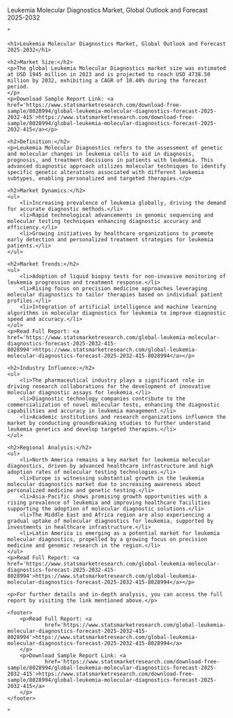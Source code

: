 Leukemia Molecular Diagnostics Market, Global Outlook and Forecast 2025-2032

"<!DOCTYPE html>
<html>

<head>
    <title>Leukemia Molecular Diagnostics Market, Global Outlook and Forecast 2025-2032</title>
</head>

<body>

    <h1>Leukemia Molecular Diagnostics Market, Global Outlook and Forecast 2025-2032</h1>

    <h2>Market Size:</h2>
    <p>The global Leukemia Molecular Diagnostics market size was estimated at USD 1945 million in 2023 and is projected to reach USD 4738.50 million by 2032, exhibiting a CAGR of 10.40% during the forecast period.
    </p>
    <p>Download Sample Report Link: <a href='https://www.statsmarketresearch.com/download-free-sample/8028994/global-leukemia-molecular-diagnostics-forecast-2025-2032-415'>https://www.statsmarketresearch.com/download-free-sample/8028994/global-leukemia-molecular-diagnostics-forecast-2025-2032-415</a></p>

    <h2>Definition:</h2>
    <p>Leukemia Molecular Diagnostics refers to the assessment of genetic and molecular changes in leukemia cells to aid in diagnosis, prognosis, and treatment decisions in patients with leukemia. This advanced diagnostic approach utilizes molecular techniques to identify specific genetic alterations associated with different leukemia subtypes, enabling personalized and targeted therapies.</p>

    <h2>Market Dynamics:</h2>
    <ul>
        <li>Increasing prevalence of leukemia globally, driving the demand for accurate diagnostic methods.</li>
        <li>Rapid technological advancements in genomic sequencing and molecular testing techniques enhancing diagnostic accuracy and efficiency.</li>
        <li>Growing initiatives by healthcare organizations to promote early detection and personalized treatment strategies for leukemia patients.</li>
    </ul>

    <h2>Market Trends:</h2>
    <ul>
        <li>Adoption of liquid biopsy tests for non-invasive monitoring of leukemia progression and treatment response.</li>
        <li>Rising focus on precision medicine approaches leveraging molecular diagnostics to tailor therapies based on individual patient profiles.</li>
        <li>Integration of artificial intelligence and machine learning algorithms in molecular diagnostics for leukemia to improve diagnostic speed and accuracy.</li>
    </ul>
    <p>Read Full Report: <a href='https://www.statsmarketresearch.com/global-leukemia-molecular-diagnostics-forecast-2025-2032-415-8028994'>https://www.statsmarketresearch.com/global-leukemia-molecular-diagnostics-forecast-2025-2032-415-8028994</a></p>

    <h2>Industry Influence:</h2>
    <ul>
        <li>The pharmaceutical industry plays a significant role in driving research collaborations for the development of innovative molecular diagnostic assays for leukemia.</li>
        <li>Diagnostic technology companies contribute to the commercialization of novel molecular tests, enhancing the diagnostic capabilities and accuracy in leukemia management.</li>
        <li>Academic institutions and research organizations influence the market by conducting groundbreaking studies to further understand leukemia genetics and develop targeted therapies.</li>
    </ul>

    <h2>Regional Analysis:</h2>
    <ul>
        <li>North America remains a key market for leukemia molecular diagnostics, driven by advanced healthcare infrastructure and high adoption rates of molecular testing technologies.</li>
        <li>Europe is witnessing substantial growth in the leukemia molecular diagnostics market due to increasing awareness about personalized medicine and genetic testing.</li>
        <li>Asia-Pacific shows promising growth opportunities with a rising prevalence of leukemia and improving healthcare facilities supporting the adoption of molecular diagnostic solutions.</li>
        <li>The Middle East and Africa region are also experiencing a gradual uptake of molecular diagnostics for leukemia, supported by investments in healthcare infrastructure.</li>
        <li>Latin America is emerging as a potential market for leukemia molecular diagnostics, propelled by a growing focus on precision medicine and genomic research in the region.</li>
    </ul>
    <p>Read Full Report: <a href='https://www.statsmarketresearch.com/global-leukemia-molecular-diagnostics-forecast-2025-2032-415-8028994'>https://www.statsmarketresearch.com/global-leukemia-molecular-diagnostics-forecast-2025-2032-415-8028994</a></p>

    <p>For further details and in-depth analysis, you can access the full report by visiting the link mentioned above.</p>

    <footer>
        <p>Read Full Report: <a
                href='https://www.statsmarketresearch.com/global-leukemia-molecular-diagnostics-forecast-2025-2032-415-8028994'>https://www.statsmarketresearch.com/global-leukemia-molecular-diagnostics-forecast-2025-2032-415-8028994</a>
        </p>
        <p>Download Sample Report Link: <a
                href='https://www.statsmarketresearch.com/download-free-sample/8028994/global-leukemia-molecular-diagnostics-forecast-2025-2032-415'>https://www.statsmarketresearch.com/download-free-sample/8028994/global-leukemia-molecular-diagnostics-forecast-2025-2032-415</a>
        </p>
    </footer>

</body>

</html>"
